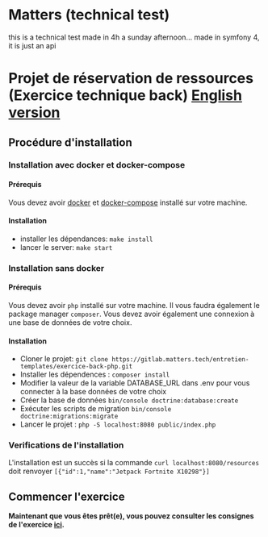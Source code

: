 # Matters (technical test)

this is a technical test made in 4h a sunday afternoon…
made in symfony 4, it is just an api

# Projet de réservation de ressources (Exercice technique back) <a href="./README.en.md">English version</a>

## Procédure d'installation

### Installation avec docker et docker-compose

#### Prérequis

Vous devez avoir [docker](https://docs.docker.com/install/) et [docker-compose](https://docs.docker.com/compose/install/) installé sur votre machine.

#### Installation

- installer les dépendances: `make install`
- lancer le server: `make start`

### Installation sans docker

#### Prérequis

Vous devez avoir `php` installé sur votre machine. Il vous faudra également le package manager `composer`.
Vous devez avoir également une connexion à une base de données de votre choix.

#### Installation

- Cloner le projet: `git clone https://gitlab.matters.tech/entretien-templates/exercice-back-php.git`
- Installer les dépendences : `composer install`
- Modifier la valeur de la variable DATABASE_URL dans .env pour vous connecter à la base données de votre choix
- Créer la base de données `bin/console doctrine:database:create`
- Exécuter les scripts de migration `bin/console doctrine:migrations:migrate`
- Lancer le projet : `php -S localhost:8080 public/index.php`

### Verifications de l'installation

L'installation est un succès si la commande `curl localhost:8080/resources` doit renvoyer `[{"id":1,"name":"Jetpack Fortnite X10298"}]`

## Commencer l'exercice

**Maintenant que vous êtes prêt(e), vous pouvez consulter les consignes de l'exercice [ici](./SPECIFICATIONS.md).**
